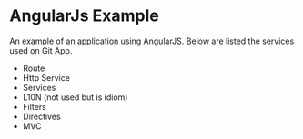 # AngularJs Example

An example of an application using AngularJS.
Below are listed the services used on Git App.

 - Route
 - Http Service
 - Services
 - L10N (not used but is idiom)
 - Filters
 - Directives
 - MVC